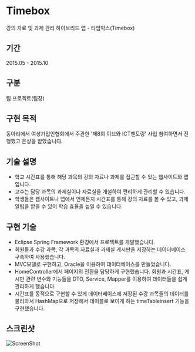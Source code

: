 # Timebox
강의 자료 및 과제 관리 하이브리드 앱 - 타임박스(Timebox)

## 기간
2015.05 - 2015.10

## 구분
팀 프로젝트(팀장)

## 구현 목적
동아리에서 여성기업인협회에서 주관한 '제8회 이브와 ICT멘토링' 사업 참여하면서 진행했고 은상을 받았습니다.

## 기술 설명
- 학교 시간표를 통해 해당 과목의 강의 자료나 과제를 접근할 수 있는 웹사이트와 앱입니다.
- 교수는 담당 과목의 과제실이나 자료실을 개설하여 편리하게 관리할 수 있습니다.
- 학생들은 웹사이트나 앱에서 언제든지 시간표를 통해 강의 자료를 볼 수 있고, 과제 알림을 받을 수 있어 학습 효율을 높일 수 있습니다.

## 구현 기술
- Eclipse Spring Framework 환경에서 프로젝트를 개발했습니다.
- 회원들과 수강 과목, 각 과목의 자료실과 과제실 게시판을 저장하는 데이터베이스 구축하여 사용했습니다.
- MVC모델로 구현하고, Oracle을 이용하여 데이터베이스를 만들었습니다.
- HomeController에서 페이지의 전환을 담당하게 구현했습니다. 회원과 시간표, 게시판 관련 변수와 기능들을 DTO, Service, Mapper를 이용하여 데이터들을 쉽게 관리하게 했습니다.
- 시간표를 동적으로 구현할 수 있게 데이터베이스에 저장된 수강 과목들의 데이터를 불러와서 HashMap으로 저장해서 테이블로 보이게 하는 timeTableinsert 기능을 구현했습니다.

## 스크린샷
![ScreenShot](https://user-images.githubusercontent.com/28954046/32415110-852a989e-c277-11e7-9cda-7558cd4da31c.png)

